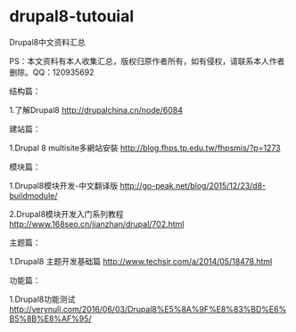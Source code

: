 # drupal8-tutouial
Drupal8中文资料汇总

PS：本文资料有本人收集汇总，版权归原作者所有，如有侵权，请联系本人作者删除。QQ：120935692

结构篇：

1.了解Drupal8
http://drupalchina.cn/node/6084

建站篇：

1.Drupal 8 multisite多網站安裝
http://blog.fhps.tp.edu.tw/fhpsmis/?p=1273


模块篇：

1.Drupal8模块开发-中文翻译版
http://go-peak.net/blog/2015/12/23/d8-buildmodule/

2.Drupal8模块开发入门系列教程
http://www.168seo.cn/jianzhan/drupal/702.html


主题篇：

1.Drupal8 主题开发基础篇
http://www.techsir.com/a/2014/05/18478.html


功能篇：

1.Drupal8功能测试
http://verynull.com/2016/06/03/Drupal8%E5%8A%9F%E8%83%BD%E6%B5%8B%E8%AF%95/
